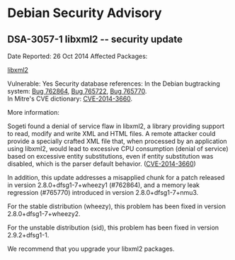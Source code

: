 
Debian Security Advisory
========================


DSA-3057-1 libxml2 -- security update
-------------------------------------



Date Reported:
26 Oct 2014
Affected Packages:

[libxml2](https://packages.debian.org/src:libxml2)

Vulnerable:
Yes
Security database references:
In the Debian bugtracking system: [Bug 762864](https://bugs.debian.org/cgi-bin/bugreport.cgi?bug=762864), [Bug 765722](https://bugs.debian.org/cgi-bin/bugreport.cgi?bug=765722), [Bug 765770](https://bugs.debian.org/cgi-bin/bugreport.cgi?bug=765770).  
In Mitre's CVE dictionary: [CVE-2014-3660](https://security-tracker.debian.org/tracker/CVE-2014-3660).  

More information:

Sogeti found a denial of service flaw in libxml2, a library providing
support to read, modify and write XML and HTML files. A remote attacker
could provide a specially crafted XML file that, when processed by an
application using libxml2, would lead to excessive CPU consumption
(denial of service) based on excessive entity substitutions, even if
entity substitution was disabled, which is the parser default behavior.
([CVE-2014-3660](https://security-tracker.debian.org/tracker/CVE-2014-3660))


In addition, this update addresses a misapplied chunk for a patch
released in version 2.8.0+dfsg1-7+wheezy1 (#762864), and a memory leak
regression (#765770) introduced in version 2.8.0+dfsg1-7+nmu3.


For the stable distribution (wheezy), this problem has been fixed in
version 2.8.0+dfsg1-7+wheezy2.


For the unstable distribution (sid), this problem has been fixed in
version 2.9.2+dfsg1-1.


We recommend that you upgrade your libxml2 packages.





